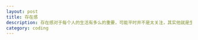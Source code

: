 ```yaml
---
layout: post
title: 存在感
description: 存在感对于每个人的生活有多么的重要，可能平时并不是太关注，其实他就是生活的全部
category: coding
---
```






[minTan]: https://tantan0813.github.io/coding/  "minTan"

